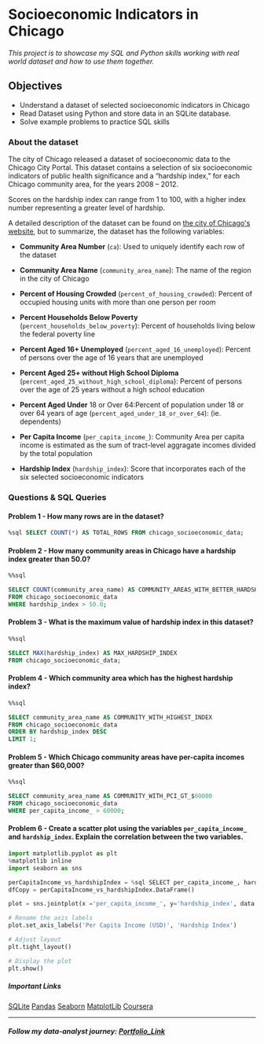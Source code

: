 # Socioeconomic Indicators in Chicago

*This project is to showcase my SQL and Python skills working with real world dataset and how to use them together.*  

## Objectives

*   Understand a dataset of selected socioeconomic indicators in Chicago
*   Read Dataset using Python and store data in an SQLite database.
*   Solve example problems to practice SQL skills   


### About the dataset

The city of Chicago released a dataset of socioeconomic data to the Chicago City Portal. This dataset contains a selection of six socioeconomic indicators of public health significance and a “hardship index,” for each Chicago community area, for the years 2008 – 2012.

Scores on the hardship index can range from 1 to 100, with a higher index number representing a greater level of hardship.

A detailed description of the dataset can be found on [the city of Chicago's website](https://data.cityofchicago.org/Health-Human-Services/Census-Data-Selected-socioeconomic-indicators-in-C/kn9c-c2s2?utm_medium=Exinfluencer&utm_source=Exinfluencer&utm_content=000026UJ&utm_term=10006555&utm_id=NA-SkillsNetwork-Channel-SkillsNetworkCoursesIBMDeveloperSkillsNetworkDB0201ENSkillsNetwork20127838-2021-01-01), but to summarize, the dataset has the following variables:

*   **Community Area Number** (`ca`): Used to uniquely identify each row of the dataset

*   **Community Area Name** (`community_area_name`): The name of the region in the city of Chicago

*   **Percent of Housing Crowded** (`percent_of_housing_crowded`): Percent of occupied housing units with more than one person per room

*   **Percent Households Below Poverty** (`percent_households_below_poverty`): Percent of households living below the federal poverty line

*   **Percent Aged 16+ Unemployed** (`percent_aged_16_unemployed`): Percent of persons over the age of 16 years that are unemployed

*   **Percent Aged 25+ without High School Diploma** (`percent_aged_25_without_high_school_diploma`): Percent of persons over the age of 25 years without a high school education

*   **Percent Aged Under** 18 or Over 64:Percent of population under 18 or over 64 years of age (`percent_aged_under_18_or_over_64`): (ie. dependents)

*   **Per Capita Income** (`per_capita_income_`): Community Area per capita income is estimated as the sum of tract-level aggragate incomes divided by the total population

*   **Hardship Index** (`hardship_index`): Score that incorporates each of the six selected socioeconomic indicators

### Questions & SQL Queries

#### Problem 1 - How many rows are in the dataset?

```sql
%sql SELECT COUNT(*) AS TOTAL_ROWS FROM chicago_socioeconomic_data;
```

#### Problem 2 - How many community areas in Chicago have a hardship index greater than 50.0?

```sql
%%sql

SELECT COUNT(community_area_name) AS COMMUNITY_AREAS_WITH_BETTER_HARDSHIP_INDEX
FROM chicago_socioeconomic_data
WHERE hardship_index > 50.0;
```

#### Problem 3 - What is the maximum value of hardship index in this dataset?

```sql
%%sql

SELECT MAX(hardship_index) AS MAX_HARDSHIP_INDEX
FROM chicago_socioeconomic_data;
```

#### Problem 4 - Which community area which has the highest hardship index?

```sql
%%sql

SELECT community_area_name AS COMMUNITY_WITH_HIGHEST_INDEX
FROM chicago_socioeconomic_data
ORDER BY hardship_index DESC
LIMIT 1;
```

#### Problem 5 - Which Chicago community areas have per-capita incomes greater than $60,000?

```sql
%%sql

SELECT community_area_name AS COMMUNITY_WITH_PCI_GT_$60000
FROM chicago_socioeconomic_data
WHERE per_capita_income_ > 60000;
```

#### Problem 6 - Create a scatter plot using the variables `per_capita_income_` and `hardship_index`. Explain the correlation between the two variables.

```python
import matplotlib.pyplot as plt
%matplotlib inline
import seaborn as sns

perCapitaIncome_vs_hardshipIndex = %sql SELECT per_capita_income_, hardship_index FROM chicago_socioeconomic_data;
dfCopy = perCapitaIncome_vs_hardshipIndex.DataFrame()

plot = sns.jointplot(x ='per_capita_income_', y='hardship_index', data = dfCopy, height=10, ratio=2)

# Rename the axis labels
plot.set_axis_labels('Per Capita Income (USD)', 'Hardship Index')

# Adjust layout
plt.tight_layout()

# Display the plot
plt.show()
```



##### Important Links

[SQLite](https://www.sqlite.org/about.html)
[Pandas](https://pandas.pydata.org/)
[Seaborn](https://seaborn.pydata.org/)
[MatplotLib](https://matplotlib.org/)
[Coursera](https://www.coursera.org/professional-certificates/ibm-data-science)

---
##### Follow my data-analyst journey: [Portfolio_Link](https://www.amanbhattarai.com)
